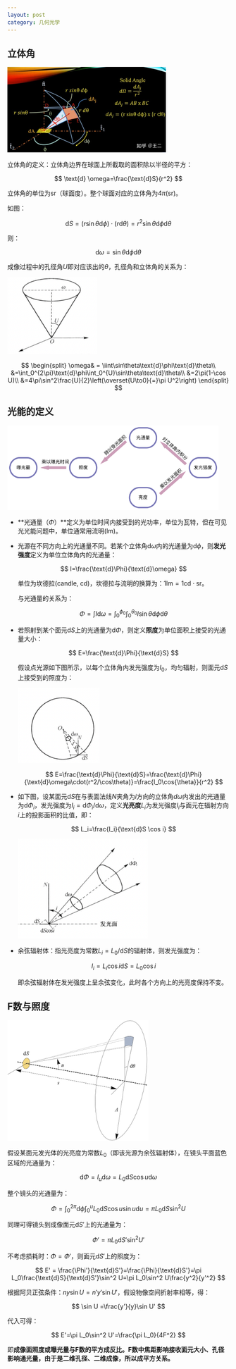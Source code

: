 ```yaml
---
layout: post
category: 几何光学
---
```


## 立体角

<img src="../img/2022-06-05-亮度与F数/v2-19b5e40b8ccfcb1747a04222549f75f3_b.jpg" alt="img" style="zoom:50%;" />

立体角的定义：立体角边界在球面上所截取的面积除以半径的平方：


$$
\text{d} \omega=\frac{\text{d}S}{r^2}
$$


立体角的单位为$\text{sr}$（球面度）。整个球面对应的立体角为$4\pi(\text{sr})$。

如图：


$$
\text{d}S=(r\sin\theta\text{d}\phi)\cdot(r\text{d}\theta)=r^2\sin\theta\text{d}\phi\text{d}\theta
$$


则：


$$
\text{d}\omega = \sin\theta\text{d}\phi\text{d}\theta
$$


成像过程中的孔径角$U$即对应该出的$\theta$，孔径角和立体角的关系为：



<img src="../img/2022-06-05-亮度与F数/image-20220605141914422.png" alt="image-20220605141914422" style="zoom:50%;" />


$$
\begin{split}
\omega& = \iint\sin\theta\text{d}\phi\text{d}\theta\\
&=\int_0^{2\pi}\text{d}\phi\int_0^{U}\sin\theta\text{d}\theta\\
&=2\pi(1-\cos U)\\
&=4\pi\sin^2\frac{U}{2}\left(\overset{U\to0}{=}\pi U^2\right)
\end{split}
$$



## 光能的定义

<img src="../img/2022-06-05-亮度与F数/v2-2ece2635636ed97ecd210913b9fbe4ec_1440w.png" alt="img" style="zoom:60%;" />

- **光通量（$\Phi$）**定义为单位时间内接受到的光功率，单位为瓦特，但在可见光光能问题中，单位通常用流明$(\text{lm})$。

- 光源在不同方向上的光通量不同。若某个立体角$\text{d}\omega$内的光通量为$\text{d}\phi$，则**发光强度**定义为单位立体角内的光通量：
  
  
  $$
  I=\frac{\text{d}\Phi}{\text{d}\omega}
  $$
  
  
  单位为坎德拉(candle, cd)，坎德拉与流明的换算为：$1 \text{lm}=1\text{cd}\cdot\text{sr}$。
  
  与光通量的关系为：
  
  
  $$
  \Phi = \int I\text{d}\omega=\int_0^{\phi_0}\int_0^{\theta_0}I\sin\theta\text{d}\phi\text{d}\theta
  $$
  
- 若照射到某个面元$\text{d}S$上的光通量为$\text{d}\Phi$，则定义**照度**为单位面积上接受的光通量大小：
  
  
  $$
  E=\frac{\text{d}\Phi}{\text{d}S}
  $$
  
  
  假设点光源如下图所示，以每个立体角内发光强度为$I_0$，均匀辐射，则面元$\text{d}S$上接受到的照度为：
  
  <img src="../img/2022-06-05-亮度与F数/image-20220605145649561.png" alt="image-20220605145649561" style="zoom:50%;" />
  
  
  $$
  E=\frac{\text{d}\Phi}{\text{d}S}=\frac{\text{d}\Phi}{\text{d}\omega\cdot(r^2/\cos\theta)}=\frac{I_0\cos{\theta}}{r^2}
  $$
  
- 如下图，设某面元$\text{d}S$在与表面法线$N$夹角为$i$方向的立体角$d\omega$内发出的光通量为$\text{d}\Phi_i$，发光强度为$I_i=\text{d}\Phi_i/\text{d}\omega$，定义**光亮度**$L_i$为发光强度$I_i$与面元在辐射方向$i$上的投影面积的比值，即：
  
  
  $$
  L_i=\frac{I_i}{\text{d}S \cos i}
  $$
  
  <img src="../img/2022-06-05-亮度与F数/image-20220605150248252.png" alt="image-20220605150248252" style="zoom:50%;" />
  
- 余弦辐射体：指光亮度为常数$L_i=L_0/\text{d}S$的辐射体，则发光强度为：
  
  
  $$
  I_i=L_i\cos i\text{d}S=L_0\cos i
  $$
  
  
  即余弦辐射体在发光强度上呈余弦变化，此时各个方向上的光亮度保持不变。

## F数与照度

<img src="../img/2022-06-05-亮度与F数/v2-66ff3d14501d4e8f7246070ee85042ae_1440w.png" alt="img" style="zoom:40%;" />

假设某面元发光体的光亮度为常数$L_0$（即该光源为余弦辐射体），在镜头平面蓝色区域的光通量为：


$$
\text{d}\Phi=I_u\text{d}\omega = L_0 \text{d}S\cos u \text{d}\omega
$$


整个镜头的光通量为：


$$
\Phi = \int_0^{2\pi}\text{d}\phi\int_0^u L_0\text{d}S\cos u \sin u \text{d}u=\pi L_0\text{d}S\sin^2 U
$$


同理可得镜头到成像面元$\text{d}S'$上的光通量为：


$$
\Phi'=\pi L_0\text{d}S'\sin^2U'
$$


不考虑损耗时：$\Phi=\Phi'$，则面元$\text{d}S'$上的照度为：


$$
E' = \frac{\Phi'}{\text{d}S'}=\frac{\Phi}{\text{d}S'}=\pi L_0\frac{\text{d}S}{\text{d}S'}\sin^2 U=\pi L_0\sin^2 U\frac{y^2}{y'^2}
$$


根据阿贝正弦条件：$ny\sin U = n'y' \sin U'$，假设物像空间折射率相等，得：


$$
\sin U =\frac{y'}{y}\sin U'
$$


代入可得：


$$
E'=\pi L_0\sin^2 U'=\frac{\pi L_0}{4F^2}
$$


即**成像面照度或曝光量与F数的平方成反比。F数中焦距影响接收面元大小、孔径影响通光量，由于是二维孔径、二维成像，所以成平方关系。**